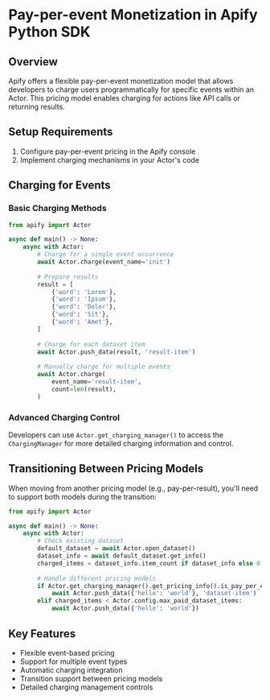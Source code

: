 # Pay-per-event Monetization in Apify Python SDK

## Overview

Apify offers a flexible pay-per-event monetization model that allows developers to charge users programmatically for specific events within an Actor. This pricing model enables charging for actions like API calls or returning results.

## Setup Requirements

1. Configure pay-per-event pricing in the Apify console
2. Implement charging mechanisms in your Actor's code

## Charging for Events

### Basic Charging Methods

```python
from apify import Actor

async def main() -> None:
    async with Actor:
        # Charge for a single event occurrence
        await Actor.charge(event_name='init')
        
        # Prepare results
        result = [
            {'word': 'Lorem'},
            {'word': 'Ipsum'},
            {'word': 'Dolor'},
            {'word': 'Sit'},
            {'word': 'Amet'},
        ]
        
        # Charge for each dataset item
        await Actor.push_data(result, 'result-item')
        
        # Manually charge for multiple events
        await Actor.charge(
            event_name='result-item',
            count=len(result),
        )
```

### Advanced Charging Control

Developers can use `Actor.get_charging_manager()` to access the `ChargingManager` for more detailed charging information and control.

## Transitioning Between Pricing Models

When moving from another pricing model (e.g., pay-per-result), you'll need to support both models during the transition:

```python
from apify import Actor

async def main() -> None:
    async with Actor:
        # Check existing dataset
        default_dataset = await Actor.open_dataset()
        dataset_info = await default_dataset.get_info()
        charged_items = dataset_info.item_count if dataset_info else 0
        
        # Handle different pricing models
        if Actor.get_charging_manager().get_pricing_info().is_pay_per_event:
            await Actor.push_data({'hello': 'world'}, 'dataset-item')
        elif charged_items < Actor.config.max_paid_dataset_items:
            await Actor.push_data({'hello': 'world'})
```

## Key Features

- Flexible event-based pricing
- Support for multiple event types
- Automatic charging integration
- Transition support between pricing models
- Detailed charging management controls
